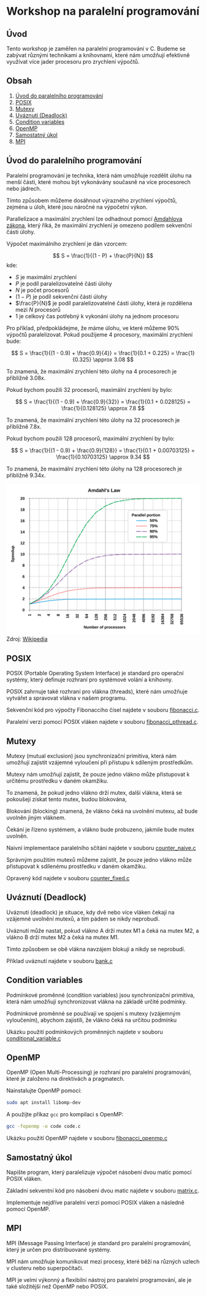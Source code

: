 <!-- {% raw %} -->

# Workshop na paralelní programování

## Úvod

Tento workshop je zaměřen na paralelní programování v C.
Budeme se zabývat různými technikami a knihovnami,
které nám umožňují efektivně využívat více jader procesoru pro zrychlení výpočtů.

## Obsah

1. [Úvod do paralelního programování](#uvod-do-paralelního-programování)
2. [POSIX](#posix)
3. [Mutexy](#mutexy)
4. [Uváznutí (Deadlock)](#uvaznuti-deadlock)
5. [Condition variables](#condition-variables)
6. [OpenMP](#openmp)
7. [Samostatný úkol](#samostatny-ukol)
8. [MPI](#mpi)

## <a name="uvod-do-paralelního-programování"></a> Úvod do paralelního programování

Paralelní programování je technika, která nám umožňuje rozdělit úlohu na menší části,
které mohou být vykonávány současně na více procesorech nebo jádrech.

Tímto způsobem můžeme dosáhnout výrazného zrychlení výpočtů,
zejména u úloh, které jsou náročné na výpočetní výkon.

Parallelizace a maximální zrychlení lze odhadnout pomocí [Amdahlova zákona](https://en.wikipedia.org/wiki/Amdahl%27s_law),
který říká, že maximální zrychlení je omezeno podílem sekvenční části úlohy.

Výpočet maximálního zrychlení je dán vzorcem:

$$
S = \frac{1}{(1 - P) + \frac{P}{N}}
$$
kde:
- $S$ je maximální zrychlení
- $P$ je podíl paralelizovatelné části úlohy
- $N$ je počet procesorů
- $(1 - P)$ je podíl sekvenční části úlohy
- $\frac{P}{N}$ je podíl paralelizovatelné části úlohy, která je rozdělena mezi $N$ procesorů
- $1$ je celkový čas potřebný k vykonání úlohy na jednom procesoru

Pro příklad, předpokládejme, že máme úlohu, ve které můžeme 90% výpočtů paralelizovat.
Pokud použijeme 4 procesory, maximální zrychlení bude:

$$
S = \frac{1}{(1 - 0.9) + \frac{0.9}{4}} = \frac{1}{0.1 + 0.225} = \frac{1}{0.325} \approx 3.08
$$

To znamená, že maximální zrychlení této úlohy na 4 procesorech je přibližně 3.08x.

Pokud bychom použili 32 procesorů, maximální zrychlení by bylo:

$$
S = \frac{1}{(1 - 0.9) + \frac{0.9}{32}} = \frac{1}{0.1 + 0.028125} = \frac{1}{0.128125} \approx 7.8
$$

To znamená, že maximální zrychlení této úlohy na 32 procesorech je přibližně 7.8x.

Pokud bychom použili 128 procesorů, maximální zrychlení by bylo:

$$
S = \frac{1}{(1 - 0.9) + \frac{0.9}{128}} = \frac{1}{0.1 + 0.00703125} = \frac{1}{0.10703125} \approx 9.34
$$

To znamená, že maximální zrychlení této úlohy na 128 procesorech je přibližně 9.34x.

![Amdahl's law](./img/amdahls-law.png)
Zdroj: [Wikipedia](https://en.wikipedia.org/wiki/Amdahl%27s_law)

## POSIX

POSIX (Portable Operating System Interface) je standard pro operační systémy,
který definuje rozhraní pro systémové volání a knihovny.

POSIX zahrnuje také rozhraní pro vlákna (threads),
které nám umožňuje vytvářet a spravovat vlákna v našem programu.

Sekvenční kód pro výpočty Fibonacciho čísel najdete v souboru [fibonacci.c](./code/01_fibonacci/fibonacci.c).

Paralelní verzi pomocí POSIX vláken najdete v souboru [fibonacci_pthread.c](./code/01_fibonacci/fibonacci_pthread.c).

## Mutexy

Mutexy (mutual exclusion) jsou synchronizační primitiva,
která nám umožňují zajistit vzájemné vyloučení při přístupu k sdíleným prostředkům.

Mutexy nám umožňují zajistit, že pouze jedno vlákno může přistupovat k určitému prostředku v daném okamžiku.

To znamená, že pokud jedno vlákno drží mutex,
další vlákna, která se pokoušejí získat tento mutex, budou blokována,

Blokování (blocking) znamená, že vlákno čeká na uvolnění mutexu,
až bude uvolněn jiným vláknem.

Čekání je řízeno systémem,
a vlákno bude probuzeno, jakmile bude mutex uvolněn.

Naivní implementace paralelního sčítání najdete v souboru [counter_naive.c](code/02_counter/counter_naive.c)

Správným použitím mutexů můžeme zajistit,
že pouze jedno vlákno může přistupovat k sdílenému prostředku v daném okamžiku.

Opravený kód najdete v souboru [counter_fixed.c](code/02_counter/counter_fixed.c)

## <a name="uvaznuti-deadlock"></a> Uváznutí (Deadlock)

Uváznutí (deadlock) je situace, kdy dvě nebo více vláken čekají na vzájemné uvolnění mutexů,
a tím pádem se nikdy neprobudí.

Uváznutí může nastat, pokud vlákno A drží mutex M1 a čeká na mutex M2,
a vlákno B drží mutex M2 a čeká na mutex M1.

Tímto způsobem se obě vlákna navzájem blokují a nikdy se neprobudí.

Příklad uváznutí najdete v souboru [bank.c](code/03_bank/bank.c)

## Condition variables

Podmínkové proměnné (condition variables) jsou synchronizační primitiva,
která nám umožňují synchronizovat vlákna na základě určité podmínky.

Podmínkové proměnné se používají ve spojení s mutexy (vzájemným vyloučením),
abychom zajistili, že vlákno čeká na určitou podmínku

Ukázku použití podmínkových proměnných najdete v souboru [conditional_variable.c](code/05_conditional_variable/conditional_variable.c)

## OpenMP

OpenMP (Open Multi-Processing) je rozhraní pro paralelní programování,
které je založeno na direktivách a pragmatech.

Nainstalujte OpenMP pomocí:

```bash
sudo apt install libomp-dev
```

A použijte příkaz `gcc` pro kompilaci s OpenMP:

```bash
gcc -fopenmp -o code code.c
```

Ukázku použití OpenMP najdete v souboru [fibonacci_openmp.c](code/06_fibonacci_openmp/fibonacci_openmp.c)

## <a name="samostatny-ukol"></a> Samostatný úkol

Napište program, který paralelizuje výpočet násobení dvou matic pomocí POSIX vláken.

Základní sekventní kód pro násobení dvou matic najdete v souboru [matrix.c](./code/09_matrix/matrix.c).

Implementuje nejdříve paralelní verzi pomocí POSIX vláken a následně pomocí OpenMP.

## MPI

MPI (Message Passing Interface) je standard pro paralelní programování,
který je určen pro distribuované systémy.

MPI nám umožňuje komunikovat mezi procesy,
které běží na různých uzlech v clusteru nebo superpočítači.

MPI je velmi výkonný a flexibilní nástroj pro paralelní programování,
ale je také složitější než OpenMP nebo POSIX.

<!-- {% endraw %} -->
